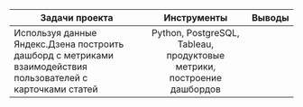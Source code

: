  | Задачи проекта                                                                                                                                  | Инструменты                                                                                 | Выводы                                                                                                                                                                                                                                                                                                                                                                                                                                                                                                                                                                                                               |
|-------------------------------------------------------------------------------------------------------------------------------------------------|:-------------------------------------------------------------------------------------------:|----------------------------------------------------------------------------------------------------------------------------------------------------------------------------------------------------------------------------------------------------------------------------------------------------------------------------------------------------------------------------------------------------------------------------------------------------------------------------------------------------------------------------------------------------------------------------------------------------------------------|
| Используя данные Яндекс.Дзена построить дашборд с метриками взаимодействия пользователей с карточками статей |  Python, PostgreSQL, Tableau, продуктовые метрики, построение дашбордов |  | 
